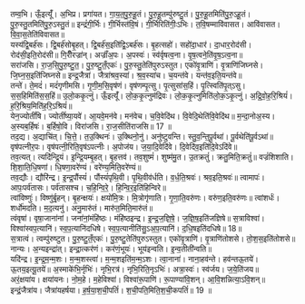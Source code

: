 

  
तम्व॒भि। ऊँ॒इत्यूँ॑। अ॒भिप्र। प्रगा॑यत। गा॒य॒त॒पु॒रु॒हू॒तं। पु॒रु॒हू॒तम्पु॑रुष्टु॒तं। पु॒रु॒हू॒तमिति॑पु॒रु॒ऽहू॒तं। पु॒रु॒स्तु॒तमिति॑पु॒रु॒ऽस्तु॒तं॥ इन्द्रं॑गी॒र्भिः। गी॒र्भिस्त॑वि॒षं। गी॒र्भिरिति॑गीः॒ऽभिः। त॒वि॒षम्मावि॑वासत। आवि॑वासत। वि॒वा॒स॒तेति॑विवासत॥  
यस्य॑द्वि॒बर्ह॑सः। द्वि॒बर्ह॑सोबृ॒हत्। द्वि॒बर्ह॑स॒इति॑द्वि॒ऽबर्ह॑सः। बृ॒हत्सहो॑। सहो॑दा॒धार॑। दा॒धार॒रोद॑सी। रोद॑सी॒इति॒रोद॑सी॥ गि॒रीँरज्रा॑न्। अज्राँ॑अ॒पः। अ॒पस्वः॑। स्व॑र्वृषत्व॒ना। वृ॒ष॒त्वने॒ति॑वृ॒ष॒ऽत्व॒ना॥  
सरा॑जसि। रा॒ज॒सि॒पु॒रु॒ष्टु॒त॒। पु॒रु॒ष्टु॒तँ॒एकः॑। पु॒रु॒स्तु॒तेति॑पुरुऽस्तुत। एको॑वृ॒त्राणि॑। वृ॒त्राणि॑जिघ्नसे। जि॒घ्न॒स॒इति॑जिघ्नसे॥ इन्द्र॒जैत्रा॑। जैत्रा॑श्रव॒स्या॑। श्र॒व॒स्या॑च। च॒यन्त॑वे। यन्त॑व॒इति॒यन्त॑वे॥  
तन्ते॑। ते॒मदं॑। मदं॑गृणीमसि। गृ॒णी॒म॒सि॒वृष॑णं। वृष॑णम्पृ॒त्सु। पृ॒त्सुसा॑स॒हिं। पृ॒त्स्विति॑पृ॒त्ऽसु। स॒स॒हिमिति॑स॒स॒हिं॥ उ॒लो॒ककृ॒त्नुं। ऊँ॒इत्यूँ॑। लो॒क॒कृ॒त्नुम॑द्रिवः। लो॒क॒कृ॒त्नुमिति॑लो॒क॒ऽकृ॒त्नुं। अ॒द्रि॒वो॒ह॒रि॒श्रियं॑। ह॒रि॒श्रिय॒मिति॑ह॒रि॒ऽश्रियं॑॥  
येन॒ज्योतीं॑षि। ज्योतीं॑ष्या॒यवे॑। आ॒यवे॒मन॑वे। मन॑वेच। च॒वि॒वेदि॑थ। वि॒वेदि॒थेति॑वि॒वेदि॑थ॥ म॒न्दा॒नोअ॒स्य। अ॒स्यब॒र्हिषः॑। ब॒र्हिषो॒वि। विरा॑जसि। रा॒ज॒सीति॑राजसि॥ 17 ॥  
तद॒द्य। अ॒द्याचि॑त्। चि॒त्ते॒। त॒उ॒क्थिनः॑। उ॒क्थिनो॒नु॑। अनु॑ष्टुवन्ति। स्तु॒व॒न्ति॒पू॒र्वथा॑। पू॒र्वथेति॑पू॒र्वऽथा॑॥ वृष॑पत्नीर॒पः। वृष॑पत्नी॒रिति॒वृष॑ऽपत्नीः। अ॒पोज॑य। ज॒या॒दि॒वेदि॑वे। दि॒वेदि॑व॒इति॑दि॒वेऽदि॑वे॥  
तव॒त्यत्। त्यदि॑न्द्रि॒यं। इ॒न्द्रि॒यम्बृ॒हत्। बृ॒हत्तव॑। तव॒शुष्मं॑। शुष्म॑मु॒त। उ॒तक्रतुं॑। क्रतु॒मिति॒क्रतुं॑॥ वज्रं॑शिशाति। शि॒शा॒ति॒धि॒षणा॑। धि॒षणा॒वरे॑ण्यं। वरे॑ण्य॒मिति॒वरे॑ण्यं॥  
तव॒द्यौः। द्यौरि॑न्द्र। इ॒न्द्र॒पौंस्यं॑। पौंस्यं॑पृथि॒वी। पृ॒थि॒वीव॑र्धति। व॒र्ध॒ति॒श्रवः॑। श्रव॒इति॒श्रवः॑॥ त्वामापः॑। आपः॒पर्व॑तासः। पर्व॑तासश्च। च॒हि॒न्वि॒रे॒। हि॒न्वि॒र॒इति॑हिन्विरे॥  
त्वांविष्णुः॑। विष्णु॑र्बृ॒हन्। बृ॒हन्क्षयः॑। क्षयो॑मि॒त्रः। मि॒त्रोगृ॑णाति। गृ॒णा॒ति॒वरु॑णः। वरु॑ण॒इति॒वरु॑णः॥ त्वांशर्धः॑। शर्धो॑मदति। म॒द॒त्यनु॑। अनु॒मारु॑तं। मारु॑त॒मिति॒मारु॑तं॥  
त्वंवृषा॑। वृषा॒जाना॑नां। जना॑नां॒मंहि॑ष्ठः। मंहि॑ष्ठइन्द्र। इ॒न्द्र॒ज॒ज्ञि॒षे॒। ज॒ज्ञि॒ष॒इति॑जज्ञिषे॥ स॒त्राविश्वा॑। विश्वा॑स्वप॒त्यानि॑। स्व॒प॒त्यानि॑दधिषे। स्व॒प॒त्यानीति॑सु॒ऽअ॒प॒त्यानि॑। द॒धि॒षइति॑दधिषे॥ 18॥  
स॒त्रात्वं। त्वम्पु॑रुष्टुत। पु॒रु॒ष्टु॒तँ॒एकः॑। पु॒रु॒ष्टु॒तेति॑पुरुऽस्तुत। एको॑वृ॒त्राणि॑। वृ॒त्राणि॑तोशसे। तो॒श॒स॒इति॑तोशसे॥ नान्यः। अ॒न्यइन्द्रा॑त्। इन्द्रा॒त्कर॑णं। कर॑णं॒भूयः॑। भूय॑इन्वति। इ॒न्व॒तीती॑न्वति॥  
यदि॑न्द्र। इ॒न्द्र॒म॒न्म॒शः। म॒न्म॒शस्त्वा॑। म॒न्म॒शइति॑म॒न्म॒ऽशः। त्वा॒नाना॑। नाना॒हव॑न्ते। हव॑न्तऊ॒तये॑। ऊ॒तय॒इत्यू॒तये॑॥ अ॒स्माके॑भि॒र्नृभिः॑। नृभि॒रत्र॑। नृभि॒रिति॒नृऽभिः॑। अत्रा॒स्वः॑। स्व॑र्जय। ज॒ये॒ति॑जय॥  
अरं॒क्षया॑य। क्षया॑यनः। नो॒म॒हे। म॒हेविश्वा॑। विश्वा॑रू॒पाणि॑। रू॒पाण्या॑वि॒शन्। आ॒वि॒शन्नित्या॒ऽवि॒शन्॥ इन्द्रं॒जैत्रा॑य। जैत्रा॑यहर्षया। ह॒र्ष॒या॒श॒ची॒पतिं॑। श॒ची॒पति॒मिति॒श॒ची॒कपतिं॑॥ 19 ॥  
